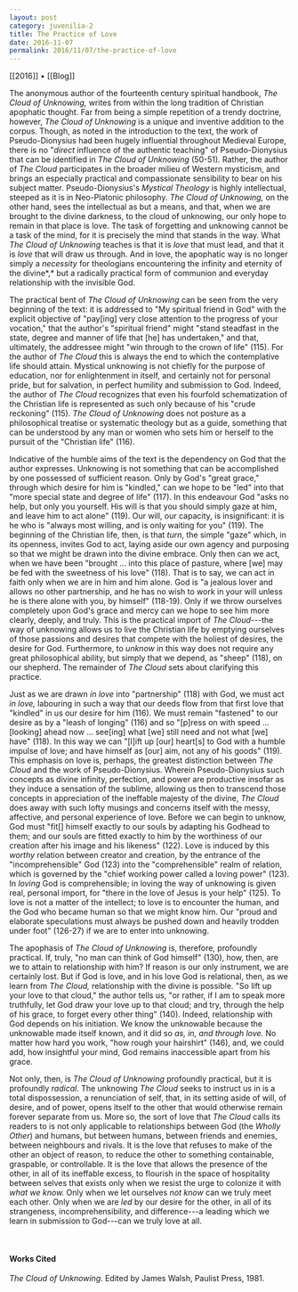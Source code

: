 ```yaml
---
layout: post
category: juvenilia-2
title: The Practice of Love
date: 2016-11-07
permalink: 2016/11/07/the-practice-of-love 
---
```


[[2016]] • [[Blog]]

The anonymous author of the fourteenth century spiritual handbook, *The Cloud of Unknowing,* writes from within the long tradition of Christian apophatic thought. Far from being a simple repetition of a trendy doctrine, however, *The Cloud of Unknowing* is a unique and inventive addition to the corpus. Though, as noted in the introduction to the text, the work of Pseudo-Dionysius had been hugely influential throughout Medieval Europe, there is no "*direct* influence of the authentic teaching" of Pseudo-Dionysius that can be identified in *The Cloud of Unknowing* (50-51)*.* Rather, the author of *The Cloud* participates in the broader milieu of Western mysticism, and brings an especially practical and compassionate sensibility to bear on his subject matter. Pseudo-Dionysius's *Mystical Theology* is highly intellectual, steeped as it is in Neo-Platonic philosophy. *The Cloud of Unknowing,* on the other hand, sees the intellectual as but a means, and that, when we are brought to the divine darkness, to the cloud of unknowing, our only hope to remain in that place is love. The task of forgetting and unknowing cannot be a task of the mind, for it is precisely the mind that stands in the way. What *The Cloud of Unknowing* teaches is that it is *love* that must lead, and that it is *love* that will draw us through. And in love, the apophatic way is no longer simply a *necessity* for theologians encountering the infinity and eternity of the divine*,* but a radically practical form of communion and everyday relationship with the invisible God.

The practical bent of *The Cloud of Unknowing* can be seen from the very beginning of the text: it is addressed to "My spiritual friend in God" with the explicit objective of "pay\[ing\] very close attention to the progress of your vocation," that the author's "spiritual friend" might "stand steadfast in the state, degree and manner of life that \[he\] has undertaken," and that, ultimately, the addressee might "win through to the crown of life" (115). For the author of *The Cloud* this is always the end to which the contemplative life should attain. Mystical unknowing is not chiefly for the purpose of education, nor for enlightenment in itself, and certainly not for personal pride, but for salvation, in perfect humility and submission to God. Indeed, the author of *The Cloud* recognizes that even his fourfold schematization of the Christian life is represented as such only because of his "crude reckoning" (115). *The Cloud of Unknowing* does not posture as a philosophical treatise or systematic theology but as a guide, something that can be understood by any man or women who sets him or herself to the pursuit of the "Christian life" (116).

Indicative of the humble aims of the text is the dependency on God that the author expresses. Unknowing is not something that can be accomplished by one possessed of sufficient reason. Only by God's "great grace," through which desire for him is "kindled," can we hope to be "led" into that "more special state and degree of life" (117). In this endeavour God "asks no help, but only you yourself. His will is that you should simply gaze at him, and leave him to act alone" (119). Our will, our capacity, is insignificant: it is he who is "always most willing, and is only waiting for you" (119). The beginning of the Christian life, then, is that *turn*, the simple "gaze" which, in its openness, invites God to act, laying aside our own agency and purposing so that we might be drawn into the divine embrace. Only then can we act, when we have been "brought \... into this place of pasture, where \[we\] may be fed with the sweetness of his love" (118). That is to say, we can act in faith only when we are in him and him alone. God is "a jealous lover and allows no other partnership, and he has no wish to work in your will unless he is there alone with you, by himself" (118-19). Only if we throw ourselves completely upon God's grace and mercy can we hope to see him more clearly, deeply, and truly. This is the practical import of *The Cloud*---the way of unknowing allows us to live the Christian life by emptying ourselves of those passions and desires that compete with the holiest of desires, the desire for God. Furthermore, to *unknow* in this way does not require any great philosophical ability, but simply that we depend, as "sheep" (118), on our shepherd. The remainder of *The Cloud* sets about clarifying this practice.

Just as we are drawn *in love* into "partnership" (118) with God, we must act *in love,* labouring in such a way that our deeds flow from that first love that "kindled" in us our desire for him (116). We must remain "fastened" to our desire as by a "leash of longing" (116) and so "\[p\]ress on with speed \... \[looking\] ahead now \... see\[ing\] what \[we\] still need and not what \[we\] have" (118). In this way we can "\[l\]ift up \[our\] heart\[s\] to God with a humble impulse of love; and have himself as \[our\] aim, not any of his goods" (119). This emphasis on love is, perhaps, the greatest distinction between *The Cloud* and the work of Pseudo-Dionysius. Wherein Pseudo-Dionysius such concepts as divine infinity, perfection, and power are productive insofar as they induce a sensation of the sublime, allowing us then to transcend those concepts in appreciation of the ineffable majesty of the divine, *The Cloud* does away with such lofty musings and concerns itself with the messy, affective, and personal experience of love. Before we can begin to unknow, God must "fit\[\] himself exactly to our souls by adapting his Godhead to them; and our souls are fitted exactly to him by the worthiness of our creation after his image and his likeness" (122). Love is induced by this *worthy* relation between creator and creation, by the entrance of the "incomprehensible" God (123) into the "comprehensible" realm of relation, which is governed by the "chief working power called a loving power" (123). In *loving* God is comprehensible; in loving the way of unknowing is given real, personal import, for "there in the love of Jesus is your help" (125). To love is not a matter of the intellect; to love is to encounter the human, and the God who became human so that we might know him. Our "proud and elaborate speculations must always be pushed down and heavily trodden under foot" (126-27) if we are to enter into unknowing.

The apophasis of *The Cloud of Unknowing* is, therefore, profoundly practical. If, truly, "no man can think of God himself" (130), how, then, are we to attain to relationship with him? If reason is our only instrument, we are certainly lost. But if God is love, and in his love God is relational, then, as we learn from *The Cloud,* relationship with the divine is possible. "So lift up your love to that cloud," the author tells us, "or rather, if I am to speak more truthfully, let God draw your love up to that cloud; and try, through the help of his grace, to forget every other thing" (140). Indeed, relationship with God depends on his initiation. We know the unknowable because the unknowable made itself known, and it did so *as, in, and through love.* No matter how hard you work, "how rough your hairshirt" (146), and, we could add, how insightful your mind, God remains inaccessible apart from his grace.

Not only, then, is *The Cloud of Unknowing* profoundly practical, but it is profoundly *radical*. The unknowing *The Cloud* seeks to instruct us in is a total dispossession, a renunciation of self, that, in its setting aside of will, of desire, and of power, opens itself to the other that would otherwise remain forever separate from us. More so, the sort of love that *The Cloud* calls its readers to is not only applicable to relationships between God (the *Wholly Other*) and humans, but between humans, between friends and enemies, between neighbours and rivals. It is the love that refuses to make of the other an object of reason, to reduce the other to something containable, graspable, or controllable. It is the love that allows the presence of the other, in all of its ineffable excess, to flourish in the space of hospitality between selves that exists only when we resist the urge to colonize it with *what we know.* Only when we let ourselves *not know* can we truly meet each other. Only when we are *led* by our desire for the other, in all of its strangeness, incomprehensibility, and difference---a leading which we learn in submission to God---can we truly love at all.

<br>

#### Works Cited

*The Cloud of Unknowing.* Edited by James Walsh, Paulist Press, 1981.
